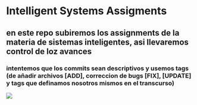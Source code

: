 # Intelligent Systems Assigments
## en este repo subiremos los assignments de la materia de sistemas inteligentes, asi llevaremos control de loz avances

### intentemos que los commits sean descriptivos y usemos tags (de añadir archivos [ADD], correccion de bugs [FIX], [UPDATE] y tags que definamos nosotros mismos en el transcurso)


![](https://media1.tenor.com/images/fa3b3379364551d9100a544850f1bf70/tenor.gif?itemid=10968092)
